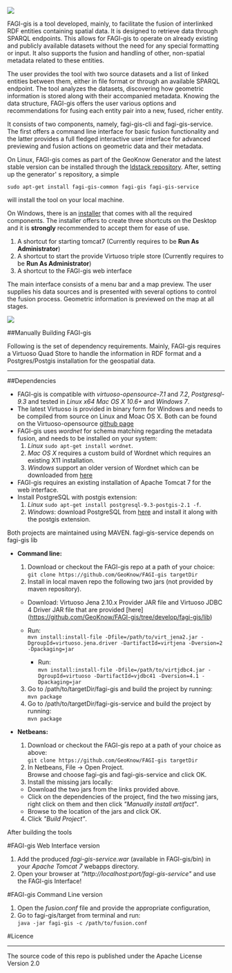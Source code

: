 ![](https://raw.githubusercontent.com/GeoKnow/FAGI-gis/develop/doc/fagi_logo.jpg)

FAGI-gis is a tool developed, mainly, to facilitate the fusion of interlinked RDF entities containing spatial data. It is designed to retrieve data through SPARQL endpoints. This allows for FAGI-gis to operate on already existing and publicly available datasets without the need for any special formatting or input. It also supports the fusion and handling of other, non-spatial metadata related to these entities. 

The user provides the tool with two source datasets and a list of linked entities between them, either in file format or through an available SPARQL endpoint. The tool analyzes the datasets, discovering how geometric information is stored along with their accompanied metadata. Knowing the data structure, FAGI-gis offers the user various options and recommendations for fusing each entity pair into a new, fused, richer entity.

It consists of two components, namely, fagi-gis-cli and fagi-gis-service. The first offers a command line interface for basic fusion functionality and the latter provides a full fledged interactive user interface for advanced previewing and fusion actions on geometric data and their metadata.

On Linux, FAGI-gis comes as part of the GeoKnow Generator and the latest stable version can be installed through the [ldstack repository](http://stack.linkeddata.org/getting-started/geoknow-generator/). After, setting up the generator' s repository, a simple 

`sudo apt-get install fagi-gis-common fagi-gis fagi-gis-service`

will install the tool on your local machine.  

On Windows, there is an [installer](https://github.com/GeoKnow/FAGI-gis/releases/download/1.1.0-beta/FAGI-gis-setup.exe) that comes with all the required components. The installer offers to create three shortcuts on the Desktop and it is **strongly** recommended to accept them for ease of use.
 1. A shortcut for starting tomcat7 (Currently requires to be **Run As Administrator**)
 2. A shortcut to start the provide Virtuoso triple store (Currently requires to be **Run As Administrator**)
 3. A shortcut to the FAGI-gis web interface

The main interface consists of a menu bar and a map preview. The user supplies his data sources and is presented with several options to control the fusion process. Geometric information is previewed on the map at all stages.


![](https://raw.githubusercontent.com/GeoKnow/FAGI-gis/develop/doc/fusion_demo.png)

##Manually Building FAGI-gis

Following is the set of dependency requirements.
Mainly, FAGI-gis requires a Virtuoso Quad Store to handle the information in RDF format
and a Postgres/Postgis installation for the geospatial data.

___
##Dependencies
  * FAGI-gis is compatible with _virtuoso-opensource-7.1_ and _7.2_, _Postgresql-9.3_ and tested in _Linux x64_ _Mac OS X 10.6+_ and _Windows 7_. 
  * The latest Virtuoso is provided in binary form for Windows and needs to be compiled from source on Linux and Moac OS X. Both can be found on the Virtuoso-opensource [github page](https://github.com/openlink/virtuoso-opensource)
  * FAGI-gis uses _wordnet_ for schema matching regarding the metadata fusion, and needs to be installed on your system: 
    1. _Linux_ `sudo apt-get install wordnet`.
    2. _Mac OS X_ requires a custom build of Wordnet which requires an existing X11 installation.
    3. _Windows_ support an older version of Wordnet which can be downloaded from [here](https://wordnet.princeton.edu/wordnet/download/) 
  * FAGI-gis requires an existing installation of Apache Tomcat 7 for the web interface.
  * Install PostgreSQL with postgis extension:
    1. _Linux_ `sudo apt-get install postgresql-9.3-postgis-2.1 -f`.
    2. _Windows_: download PostgreSQL from [here](http://www.enterprisedb.com/products-services-training/pgdownload#windows) and install it along with the postgis extension.
   
Both projects are maintained using MAVEN. fagi-gis-service depends on fagi-gis lib

* **Command line:**
  1. Download or checkout the FAGI-gis repo at a path of your choice:  
  `git clone https://github.com/GeoKnow/FAGI-gis targetDir`
  2. Install in local maven repo the following two jars (not provided by maven repository).  
    * Download:
  Virtuoso Jena 2.10.x Provider JAR file and Virtuoso JDBC 4 Driver JAR file
  that are provided [here] (https://github.com/GeoKnow/FAGI-gis/tree/develop/fagi-gis/lib)
 
    * Run:  
`mvn install:install-file -Dfile=/path/to/virt_jena2.jar -DgroupId=virtuoso.jena.driver -DartifactId=virtjena -Dversion=2 -Dpackaging=jar`
      * Run:  
`mvn install:install-file -Dfile=/path/to/virtjdbc4.jar -DgroupId=virtuoso -DartifactId=vjdbc41 -Dversion=4.1 -Dpackaging=jar`  
  3. Go to /path/to/targetDir/fagi-gis and build the project by running:  
`mvn package`
  4. Go to /path/to/targetDir/fagi-gis-service and build the project by running:  
`mvn package`

* **Netbeans:**
  1. Download or checkout the FAGI-gis repo at a path of your choice as above:  
`git clone https://github.com/GeoKnow/FAGI-gis targetDir`  
  2. In Netbeans, File -> Open Project.  
Browse and choose fagi-gis and fagi-gis-service and click OK. 
  3. Install the missing jars locally:  
    * Download the two jars from the links provided above.
    * Click on the dependencies of the project, find the two missing jars, right click on them and then click *"Manually install artifact"*.
    * Browse to the location of the jars and click OK.  
  4. Click *"Build Project"*.

After building the tools 

#FAGI-gis Web Interface version

  1. Add the produced *fagi-gis-service.war* (available in FAGI-gis/bin) in your _Apache Tomcat 7_ webapps directory.
  2. Open your browser at *"http://localhost:port/fagi-gis-service"* and use the FAGI-gis Interface!

#FAGI-gis Command Line version

  1. Open the *fusion.conf* file and provide the appropriate configuration, 
  2. Go to fagi-gis/target from terminal and run:  
`java -jar fagi-gis -c /path/to/fusion.conf`

#Licence
___
The source code of this repo is published under the Apache License Version 2.0

